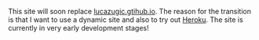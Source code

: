 This site will soon replace [lucazugic.gtihub.io](https://www.lucazugic.github.io). 
The reason for the transition is that I want to use a dynamic site and also to try out [Heroku](https://devcenter.heroku.com/).
The site is currently in very early development stages!
